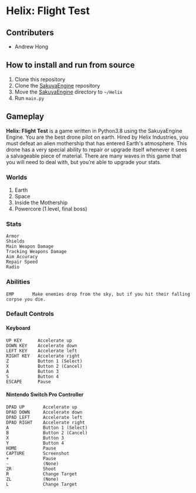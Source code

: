# Helix: Flight Test
## Contributers
 - Andrew Hong

## How to install and run from source
1. Clone this repository
2. Clone the [SakuyaEngine](https://github.com/novialriptide/SakuyaEngine) repository
3. Move the [SakuyaEngine](https://github.com/novialriptide/SakuyaEngine) directory to `~/Helix`
4. Run `main.py`

## Gameplay
__Helix: Flight Test__ is a game written in Python3.8 using the SakuyaEngine Engine. You are the best drone pilot on earth. Hired by Helix Industries, you must defeat an alien mothership that has entered Earth's atmosphere. This drone has a very special ability to repair or upgrade itself whenever it sees a salvageable piece of material. There are many waves in this game that you will need to deal with, but you’re able to upgrade your stats.

### Worlds
1. Earth
2. Space
3. Inside the Mothership
4. Powercore (1 level, final boss)

### Stats
```
Armor
Shields
Main Weapon Damage
Tracking Weapons Damage
Aim Accuracy
Repair Speed
Radio
```

### Abilities
```
EMP       Make enemies drop from the sky, but if you hit their falling corpse you die.
```

### Default Controls
#### Keyboard
```
UP KEY      Accelerate up
DOWN KEY    Accelerate down
LEFT KEY    Accelerate left
RIGHT KEY   Accelerate right
Z           Button 1 (Select)
X           Button 2 (Cancel)
A           Button 3
S           Button 4
ESCAPE      Pause
```

#### Nintendo Switch Pro Controller
```
DPAD UP       Accelerate up
DPAD DOWN     Accelerate down
DPAD LEFT     Accelerate left
DPAD RIGHT    Accelerate right
A             Button 1 (Select)
B             Button 2 (Cancel)
X             Button 3
Y             Button 4
HOME          Pause
CAPTURE       Screenshot
+             Pause
-             (None)
ZR            Shoot
R             Change Target
ZL            (None)
L             Change Target
```
